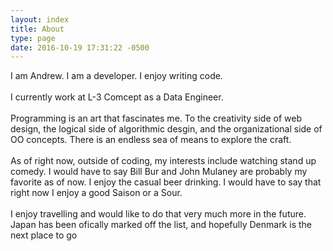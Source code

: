 ```yaml
---
layout: index
title: About
type: page
date: 2016-10-19 17:31:22 -0500
---
```


I am Andrew. I am a developer. I enjoy writing code. 
<br/><br/>
I currently work at L-3 Comcept as a Data Engineer. 
<br/><br/>
Programming is an art that fascinates me. To the creativity side of web design, the logical side of algorithmic desgin, and the organizational side of OO concepts. There is an endless sea of means to explore the craft. 
<br/><br/>
As of right now, outside of coding, my interests include watching stand up comedy. I would have to say Bill Bur and John Mulaney are probably my favorite as of now. I enjoy the casual beer drinking. I would have to say that right now I enjoy a good Saison or a Sour. 
<br/><br/>
I enjoy travelling and would like to do that very much more in the future. Japan has been ofically marked off the list, and hopefully Denmark is the next place to go